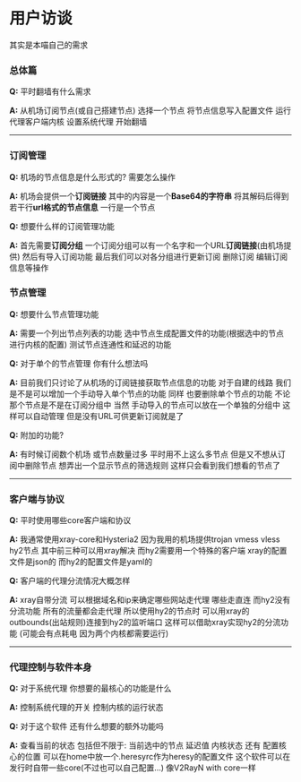 # 用户访谈

其实是本喵自己的需求

### 总体篇

**Q:** 平时翻墙有什么需求

**A:** 从机场订阅节点(或自己搭建节点) 选择一个节点 将节点信息写入配置文件 运行代理客户端内核 设置系统代理 开始翻墙

---

### 订阅管理

**Q:** 机场的节点信息是什么形式的? 需要怎么操作

**A:** 机场会提供一个**订阅链接** 其中的内容是一个**Base64的字符串** 将其解码后得到若干行**url格式的节点信息** 一行是一个节点

**Q:** 想要什么样的订阅管理功能

**A:** 首先需要**订阅分组** 一个订阅分组可以有一个名字和一个URL**订阅链接**(由机场提供) 然后有导入订阅功能 最后我们可以对各分组进行更新订阅 删除订阅 编辑订阅信息等操作 


### 节点管理

**Q:** 想要什么节点管理功能

**A:** 需要一个列出节点列表的功能 选中节点生成配置文件的功能(根据选中的节点进行内核的配置) 测试节点连通性和延迟的功能

**Q:** 对于单个的节点管理 你有什么想法吗

**A:** 目前我们只讨论了从机场的订阅链接获取节点信息的功能 对于自建的线路 我们是不是可以增加一个手动导入单个节点的功能 同样 也要删除单个节点的功能 不论那个节点是不是在订阅分组中 当然 手动导入的节点可以放在一个单独的分组中 这样可以自动管理 但是没有URL可供更新订阅就是了

**Q:** 附加的功能?

**A:** 有时候订阅数个机场 或节点数量过多 平时用不上这么多节点 但是又不想从订阅中删除节点 想弄出一个显示节点的筛选规则 这样只会看到我们想看的节点了

---

### 客户端与协议

**Q:** 平时使用哪些core客户端和协议

**A:** 我通常使用xray-core和Hysteria2 因为我用的机场提供trojan vmess vless hy2节点 其中前三种可以用xray解决 而hy2需要用一个特殊的客户端 xray的配置文件是json的 而hy2的配置文件是yaml的

**Q:** 客户端的代理分流情况大概怎样

**A:** xray自带分流 可以根据域名和ip来确定哪些网站走代理 哪些走直连 而hy2没有分流功能 所有的流量都会走代理 所以使用hy2的节点时 可以用xray的outbounds(出站规则)连接到hy2的监听端口 这样可以借助xray实现hy2的分流功能 (可能会有点耗电 因为两个内核都需要运行)

---

### 代理控制与软件本身

**Q:** 对于系统代理 你想要的最核心的功能是什么

**A:** 控制系统代理的开关 控制内核的运行状态

**Q:** 对于这个软件 还有什么想要的额外功能吗

**A:** 查看当前的状态 包括但不限于: 当前选中的节点 延迟值 内核状态  还有 配置核心的位置 可以在home中放一个.heresyrc作为heresy的配置文件 这个软件可以在发行时自带一些core(不过也可以自己配置...) 像V2RayN with core一样

